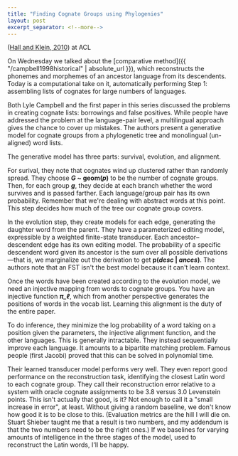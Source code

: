 ```yaml
---
title: "Finding Cognate Groups using Phylogenies"
layout: post
excerpt_separator: <!--more-->
---
```


([Hall and Klein, 2010](https://www.aclweb.org/anthology/P10-1105)) at ACL

On Wednesday we talked about the [comparative method]({{ "/campbell1998historical" | absolute_url }}), which reconstructs the phonemes and morphemes of an ancestor language from its descendents. Today is a computational take on it, automatically performing Step 1: assembling lists of cognates for large numbers of languages.

<!--more-->

Both Lyle Campbell and the first paper in this series discussed the problems in creating cognate lists: borrowings and false positives. While people have addressed the problem at the language-pair level, a multilingual approach gives the chance to cover up mistakes. The authors present a generative model for cognate groups from a phylogenetic tree and monolingual (un-aligned) word lists.

The generative model has three parts: survival, evolution, and alignment.

For surival, they note that cognates wind up clustered rather than randomly spread. They choose **_G_ ~ geom(_p_)** to be the number of cognate groups. Then, for each group **_g_**, they decide at each branch whether the word survives and is passed farther. Each language/group pair has its own probability. Remember that we're dealing with abstract words at this point. This step decides how much of the tree our cognate group covers.

In the evolution step, they create models for each edge, generating the daughter word from the parent. They have a parameterized editing model, expressible by a weighted finite-state transducer. Each ancestor–descendent edge has its own editing model. The probability of a specific descendent word given its ancestor is the sum over all possible derivations—that is, we marginalize out the derivation to get **p(*desc* \| *ances*)**. The authors note that an FST isn't the best model because it can't learn context.

Once the words have been created according to the evolution model, we need an injective mapping from words to cognate groups. You have an injective function ***π_ℓ***, which from another perspective generates the positions of words in the vocab list. Learning this alignment is the duty of the entire paper.

To do inference, they minimize the log probability of a word taking on a position given the parameters, the injective alignment function, and the other languages. This is generally intractable. They instead sequentially improve each language. It amounts to a bipartite matching problem. Famous people (first Jacobi) proved that this can be solved in polynomial time.

Their learned transducer model performs very well. They even report good performance on the reconstruction task, identifying the closest Latin word to each cognate group. They call their reconstruction error relative to a system with oracle cognate assignments to be 3.8 versus 3.0 Levenstein points. This isn't actually that good, is it? Not enough to call it a "small increase in error", at least. Without giving a random baseline, we don't know how good it is to be close to this. (Evaluation metrics are the hill I will die on. Stuart Shieber taught me that a result is two numbers, and my addendum is that the two numbers need to be the right ones.) If we baselines for varying amounts of intelligence in the three stages of the model, used to reconstruct the Latin words, I'll be happy.
